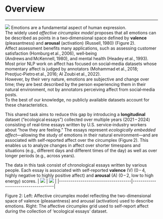 # Overview
---
![](https://i.imgur.com/iz6bZbE.png)
Emotions are a fundamental aspect of human expression.  
The widely used *affective circumplex model* proposes that all emotions can be described as points in a two‑dimensional space defined by **valence** (pleasantness) and **arousal** (activation) (Russell, 1980) (Figure 2).  
Affect assessment benefits many applications, such as assessing customer satisfaction (Homburg et al., 2006), well‑being (Andrews and McKennell, 1980), and mental health (Headey et al., 1993).
Most prior NLP work on affect has focused on social‑media datasets whose momentary affect is judged by annotators (Mohammad et al., 2018; Preoţiuc‑Pietro et al., 2016; Al Zoubi et al., 2022).  
However, by their very nature, emotions are subjective and change over time; they are best described by the person experiencing them in their natural environment, not by annotators perceiving affect from social‑media posts.  
To the best of our knowledge, no publicly available datasets account for these characteristics.

This shared task aims to reduce this gap by introducing a **longitudinal** dataset (“ecological essays”) collected over multiple years (2021 – 2024) consisting of real‑time essays written by U.S. service‑industry workers about “how they are feeling.” The essays represent *ecologically embedded affect*—allowing the study of emotions in their natural environment—and are associated with self‑reported affect over the circumplex (Figure 2). This enables us to analyze changes in affect over shorter timespans and situations (e.g., different days and different times of the day) as well as over longer periods (e.g., across years).

The data in this task consist of chronological essays written by various people. Each essay is associated with self‑reported **valence** (V) (0 – 4, highly negative to highly positive affect) and **arousal** (A) (0 – 2, low to high energy) scores.
| ![](https://i.imgur.com/L1hODvI.png) | ![](https://i.imgur.com/jk1LH7C.png) |
|-------------------------------------|-------------------------------------|

Figure 2: Left: Affective circumplex model reflecting
the two-dimensional space of valence (pleasantness) and
arousal (activation) used to describe emotions. Right:
The affective circumplex grid used to self-report affect
during the collection of ‘ecological essays’ dataset.